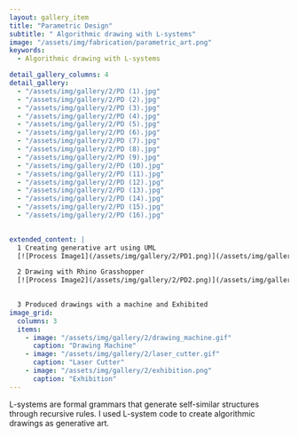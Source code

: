 ```yaml
---
layout: gallery_item 
title: "Parametric Design"
subtitle: " Algorithmic drawing with L-systems"
image: "/assets/img/fabrication/parametric_art.png"  
keywords:
  - Algorithmic drawing with L-systems

detail_gallery_columns: 4
detail_gallery:
  - "/assets/img/gallery/2/PD (1).jpg"    
  - "/assets/img/gallery/2/PD (2).jpg"   
  - "/assets/img/gallery/2/PD (3).jpg"   
  - "/assets/img/gallery/2/PD (4).jpg"   
  - "/assets/img/gallery/2/PD (5).jpg"   
  - "/assets/img/gallery/2/PD (6).jpg"   
  - "/assets/img/gallery/2/PD (7).jpg" 
  - "/assets/img/gallery/2/PD (8).jpg" 
  - "/assets/img/gallery/2/PD (9).jpg" 
  - "/assets/img/gallery/2/PD (10).jpg" 
  - "/assets/img/gallery/2/PD (11).jpg"
  - "/assets/img/gallery/2/PD (12).jpg" 
  - "/assets/img/gallery/2/PD (13).jpg"
  - "/assets/img/gallery/2/PD (14).jpg" 
  - "/assets/img/gallery/2/PD (15).jpg" 
  - "/assets/img/gallery/2/PD (16).jpg" 
  

extended_content: |
  1 Creating generative art using UML
  [![Process Image1](/assets/img/gallery/2/PD1.png)](/assets/img/gallery/2/PD1.png)

  2 Drawing with Rhino Grasshopper
  [![Process Image2](/assets/img/gallery/2/PD2.png)](/assets/img/gallery/2/PD2.png)

  
  3 Produced drawings with a machine and Exhibited
image_grid:
  columns: 3 
  items:
    - image: "/assets/img/gallery/2/drawing_machine.gif"
      caption: "Drawing Machine"
    - image: "/assets/img/gallery/2/laser_cutter.gif"
      caption: "Laser Cutter"
    - image: "/assets/img/gallery/2/exhibition.png"
      caption: "Exhibition"
---
```


L-systems are formal grammars that generate self-similar structures through recursive rules.
I used L-system code to create algorithmic drawings as generative art.
